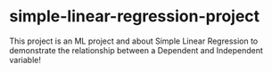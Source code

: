 # simple-linear-regression-project
This project is an ML project and about Simple Linear Regression to demonstrate the relationship between a Dependent and Independent variable!
